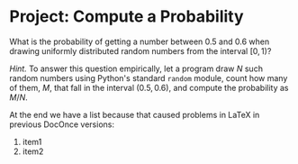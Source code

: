 <!-- !split -->
<!-- jupyter-book 04_04_testdoc.md -->
# Project: Compute a Probability

<!-- Minimalistic exercise -->

<div id="demo:ex:2"></div>

What is the probability of getting a number between 0.5 and 0.6 when
drawing uniformly distributed random numbers from the interval $[0,1)$?

*Hint.* 
To answer this question empirically, let a program
draw $N$ such random numbers using Python's standard `random` module,
count how many of them, $M$, that fall in the interval $(0.5,0.6)$, and
compute the probability as $M/N$.



At the end we have a list because that caused problems in LaTeX
in previous DocOnce versions:

1. item1
2. item2

